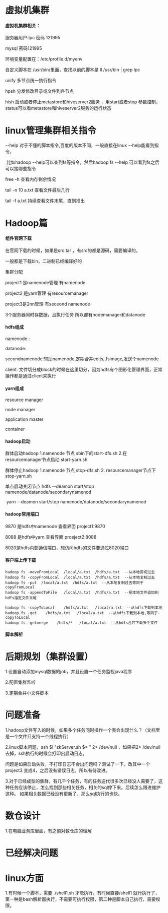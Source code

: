  

# 虚拟机集群

#### 虚拟机集群相关：

服务器用户:lpc  密码 121995

mysql 密码121995



环境变量配置在：/etc/profile.d/myenv

自定义脚本在 /usr/bin/里面，查找以前的脚本是 ll /usr/bin | grep lpc



unify   多节点统一执行指令

hpsh 分发修改目录或文件到各节点

hish 启动或者停止metastore和hiveserver2服务 ，用start或者stop 参数控制，status可以看metastore和hiveserver2服务的运行状态



# linux管理集群相关指令

--help   对于不懂的脚本指令,百度的版本不同，一般直接在linux --help能看到指令，

​			 比如hadoop --help可以查到fs等指令，然后hadoop fs --help 可以看到fs之后可以接哪些指令

free -h 查看内存剩余情况

tail -n 10  a.txt  查看文件最后几行

tail -f a.txt 持续查看文件末尾，直到推出





# Hadoop篇

#### 组件官网下载

在官网下载的时候，如果是src.tar ，有src的都是源码，需要编译的。

一般都是下载bin，二进制已经编译好的





集群分配

project1 是namenode管理  有namenode

project2 是yarn管理  有resourcemanager

project3是2nn管理  有seceond namenode



3个服务器同时存数据，且执行任务 所以都有nodemanager和datanode





#### hdfs组成

namenode :

datanode:

secondnamenode:辅助namenode,定期合并edits,,fsimage,发送个namenode

client: 文件切分成block的时候在这里切分，因为hdfs有个图形化管理界面，正常操作都是通过client来执行



#### yarn组成

resource manager

node manager

application master 

container 

#### hadoop启动

群体启动hadoop    1.namenode 节点  sbin下的start-dfs.sh   2.在resourcemanager节点启动 start-yarn.sh

群体停止hadoop    1.namenode 节点 stop-dfs.sh  2. resourcemanager节点下stop-yarn.sh 

单点启动关闭节点  hdfs --deamon start/stop  namenode/datanode/secondarynamenod

​                         yarn --deamon start/stop  namenode/datanode/secondarynamenod

#### hadoop常用端口

9870 是hdfs中namenode 查看界面 project1:9870

8088 是hdfs中yarn   查看界面 proeject2:8088

8020是hdfs内部通信端口，想访问hdfs的文件要通过8020端口



#### 客户端上传下载

```
hadoop fs -moveFromLocal  /local/a.txt  /hdfs/a.txt  --从本地剪切过去
hadoop fs -copyFromLocal  /local/a.txt  /hdfs/a.txt  --从本地复制过去
hadoop fs -put  /local/a.txt  /hdfs/a.txt  --从本地复制过去等同于copyFromLocal
hadoop fs -appendToFile   /local/a.txt  /hdfs/a.txt  --把本地文件追加到hdfs指定文件末尾

hadoop fs -copyToLocal    /hdfs/a.txt   /local/a.txt  --从hdfs下载到本地
hadoop fs -get    /hdfs/a.txt   /local/a.txt  --从hdfs下载到本地,等同于-copyToLocal 
hadoop fs -getmerge    /hdfs/*   /local/a.txt  --从hdfs合并下载多个文件

```



####  脚本解析



# 后期规划（集群设置）

1.设置自动添加mysql数据的job，并且设置一个任务监视java程序

2.配置集群监听

3.定期合并小文件脚本







# 问题准备

1.hadoop文件写入的时候，如果多个任务同时操作一个表会出现什么？（文档里是一个文件只支持一个线程执行）

2.linux脚本问题，ssh $i  "zkServer.sh  $* "  2> /dev/null  ，如果把2> /dev/null 去掉，ssh执行的时候会打印出启动日志，

问题是如果启动失败，不打印日志不会出问题吗？测试了一下，改其中一个project3 变成4，之后没有错误日志，所以有待改进。

3.对于已经成型的集群，有几千个任务，有的任务迭代很多次已经没人需要了，这种任务应该停止，怎么找到那些相关任务，相关的sql停下来。后续怎么跟进维护这种。 如果相关数据已经没有更新了，那么sql执行的也快。



# 数仓设计

1.在电脑业务库里面，有之前对数仓库的理解



# 已经解决问题



# linux方面

1.有时候一个脚本，需要 ./shell1.sh 才能执行，有时候直接/shell1 就行执行了，第一种是bash解析器执行，不需要可执行权限，第二种是脚本自己执行，需要权限。





